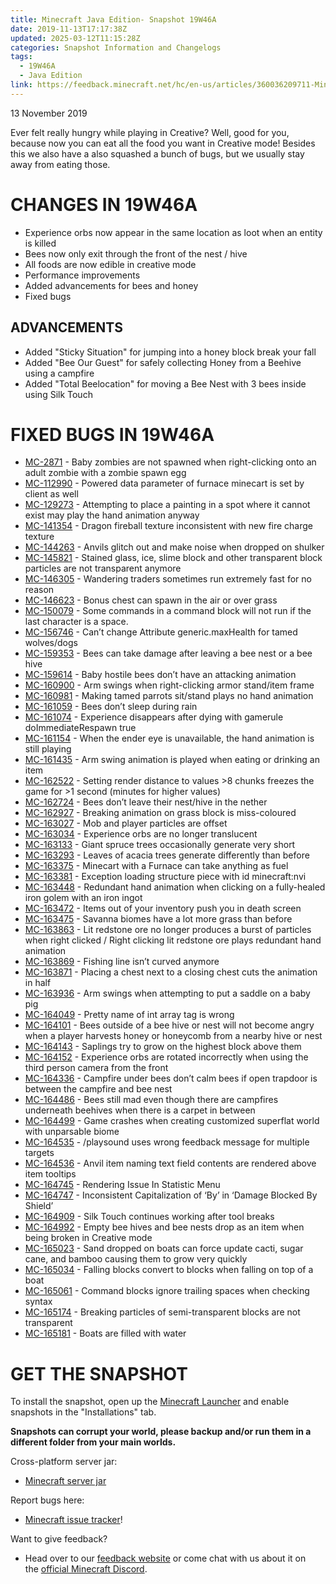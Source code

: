 ```yaml
---
title: Minecraft Java Edition- Snapshot 19W46A
date: 2019-11-13T17:17:38Z
updated: 2025-03-12T11:15:28Z
categories: Snapshot Information and Changelogs
tags:
  - 19W46A
  - Java Edition
link: https://feedback.minecraft.net/hc/en-us/articles/360036209711-Minecraft-Java-Edition-Snapshot-19W46A
---
```


13 November 2019

Ever felt really hungry while playing in Creative? Well, good for you, because now you can eat all the food you want in Creative mode! Besides this we also have a also squashed a bunch of bugs, but we usually stay away from eating those.

# CHANGES IN 19W46A

- Experience orbs now appear in the same location as loot when an entity is killed
- Bees now only exit through the front of the nest / hive
- All foods are now edible in creative mode
- Performance improvements
- Added advancements for bees and honey
- Fixed bugs

## ADVANCEMENTS

- Added "Sticky Situation" for jumping into a honey block break your fall
- Added "Bee Our Guest" for safely collecting Honey from a Beehive using a campfire
- Added "Total Beelocation" for moving a Bee Nest with 3 bees inside using Silk Touch

# FIXED BUGS IN 19W46A

- [MC-2871](https://bugs.mojang.com/browse/MC-2871) - Baby zombies are not spawned when right-clicking onto an adult zombie with a zombie spawn egg
- [MC-112990](https://bugs.mojang.com/browse/MC-112990) - Powered data parameter of furnace minecart is set by client as well
- [MC-129273](https://bugs.mojang.com/browse/MC-129273) - Attempting to place a painting in a spot where it cannot exist may play the hand animation anyway
- [MC-141354](https://bugs.mojang.com/browse/MC-141354) - Dragon fireball texture inconsistent with new fire charge texture
- [MC-144263](https://bugs.mojang.com/browse/MC-144263) - Anvils glitch out and make noise when dropped on shulker
- [MC-145821](https://bugs.mojang.com/browse/MC-145821) - Stained glass, ice, slime block and other transparent block particles are not transparent anymore
- [MC-146305](https://bugs.mojang.com/browse/MC-146305) - Wandering traders sometimes run extremely fast for no reason
- [MC-146623](https://bugs.mojang.com/browse/MC-146623) - Bonus chest can spawn in the air or over grass
- [MC-150079](https://bugs.mojang.com/browse/MC-150079) - Some commands in a command block will not run if the last character is a space.
- [MC-156746](https://bugs.mojang.com/browse/MC-156746) - Can’t change Attribute generic.maxHealth for tamed wolves/dogs
- [MC-159353](https://bugs.mojang.com/browse/MC-159353) - Bees can take damage after leaving a bee nest or a bee hive
- [MC-159614](https://bugs.mojang.com/browse/MC-159614) - Baby hostile bees don’t have an attacking animation
- [MC-160900](https://bugs.mojang.com/browse/MC-160900) - Arm swings when right-clicking armor stand/item frame
- [MC-160981](https://bugs.mojang.com/browse/MC-160981) - Making tamed parrots sit/stand plays no hand animation
- [MC-161059](https://bugs.mojang.com/browse/MC-161059) - Bees don’t sleep during rain
- [MC-161074](https://bugs.mojang.com/browse/MC-161074) - Experience disappears after dying with gamerule doImmediateRespawn true
- [MC-161154](https://bugs.mojang.com/browse/MC-161154) - When the ender eye is unavailable, the hand animation is still playing
- [MC-161435](https://bugs.mojang.com/browse/MC-161435) - Arm swing animation is played when eating or drinking an item
- [MC-162522](https://bugs.mojang.com/browse/MC-162522) - Setting render distance to values \>8 chunks freezes the game for \>1 second (minutes for higher values)
- [MC-162724](https://bugs.mojang.com/browse/MC-162724) - Bees don’t leave their nest/hive in the nether
- [MC-162927](https://bugs.mojang.com/browse/MC-162927) - Breaking animation on grass block is miss-coloured
- [MC-163027](https://bugs.mojang.com/browse/MC-163027) - Mob and player particles are offset
- [MC-163034](https://bugs.mojang.com/browse/MC-163034) - Experience orbs are no longer translucent
- [MC-163133](https://bugs.mojang.com/browse/MC-163133) - Giant spruce trees occasionally generate very short
- [MC-163293](https://bugs.mojang.com/browse/MC-163293) - Leaves of acacia trees generate differently than before
- [MC-163375](https://bugs.mojang.com/browse/MC-163375) - Minecart with a Furnace can take anything as fuel
- [MC-163381](https://bugs.mojang.com/browse/MC-163381) - Exception loading structure piece with id minecraft:nvi
- [MC-163448](https://bugs.mojang.com/browse/MC-163448) - Redundant hand animation when clicking on a fully-healed iron golem with an iron ingot
- [MC-163472](https://bugs.mojang.com/browse/MC-163472) - Items out of your inventory push you in death screen
- [MC-163475](https://bugs.mojang.com/browse/MC-163475) - Savanna biomes have a lot more grass than before
- [MC-163863](https://bugs.mojang.com/browse/MC-163863) - Lit redstone ore no longer produces a burst of particles when right clicked / Right clicking lit redstone ore plays redundant hand animation
- [MC-163869](https://bugs.mojang.com/browse/MC-163869) - Fishing line isn’t curved anymore
- [MC-163871](https://bugs.mojang.com/browse/MC-163871) - Placing a chest next to a closing chest cuts the animation in half
- [MC-163936](https://bugs.mojang.com/browse/MC-163936) - Arm swings when attempting to put a saddle on a baby pig
- [MC-164049](https://bugs.mojang.com/browse/MC-164049) - Pretty name of int array tag is wrong
- [MC-164101](https://bugs.mojang.com/browse/MC-164101) - Bees outside of a bee hive or nest will not become angry when a player harvests honey or honeycomb from a nearby hive or nest
- [MC-164143](https://bugs.mojang.com/browse/MC-164143) - Saplings try to grow on the highest block above them
- [MC-164152](https://bugs.mojang.com/browse/MC-164152) - Experience orbs are rotated incorrectly when using the third person camera from the front
- [MC-164336](https://bugs.mojang.com/browse/MC-164336) - Campfire under bees don’t calm bees if open trapdoor is between the campfire and bee nest
- [MC-164486](https://bugs.mojang.com/browse/MC-164486) - Bees still mad even though there are campfires underneath beehives when there is a carpet in between
- [MC-164499](https://bugs.mojang.com/browse/MC-164499) - Game crashes when creating customized superflat world with unparsable biome
- [MC-164535](https://bugs.mojang.com/browse/MC-164535) - /playsound uses wrong feedback message for multiple targets
- [MC-164536](https://bugs.mojang.com/browse/MC-164536) - Anvil item naming text field contents are rendered above item tooltips
- [MC-164745](https://bugs.mojang.com/browse/MC-164745) - Rendering Issue In Statistic Menu
- [MC-164747](https://bugs.mojang.com/browse/MC-164747) - Inconsistent Capitalization of ‘By’ in ‘Damage Blocked By Shield’
- [MC-164909](https://bugs.mojang.com/browse/MC-164909) - Silk Touch continues working after tool breaks
- [MC-164992](https://bugs.mojang.com/browse/MC-164992) - Empty bee hives and bee nests drop as an item when being broken in Creative mode
- [MC-165023](https://bugs.mojang.com/browse/MC-165023) - Sand dropped on boats can force update cacti, sugar cane, and bamboo causing them to grow very quickly
- [MC-165034](https://bugs.mojang.com/browse/MC-165034) - Falling blocks convert to blocks when falling on top of a boat
- [MC-165061](https://bugs.mojang.com/browse/MC-165061) - Command blocks ignore trailing spaces when checking syntax
- [MC-165174](https://bugs.mojang.com/browse/MC-165174) - Breaking particles of semi-transparent blocks are not transparent
- [MC-165181](https://bugs.mojang.com/browse/MC-165181) - Boats are filled with water

# GET THE SNAPSHOT

To install the snapshot, open up the [Minecraft Launcher](https://www.minecraft.net/download.html) and enable snapshots in the "Installations" tab.

**Snapshots can corrupt your world, please backup and/or run them in a different folder from your main worlds.**

Cross-platform server jar:

- [Minecraft server jar](https://launcher.mojang.com/v1/objects/3544354ee91fee0439009e71c8e064ec8355600a/server.jar)

Report bugs here:

- [Minecraft issue tracker](https://bugs.mojang.com/browse/MC)!

Want to give feedback?

- Head over to our [feedback website](http://aka.ms/snapshotfeedback) or come chat with us about it on the [official Minecraft Discord](https://discordapp.com/invite/minecraft).
